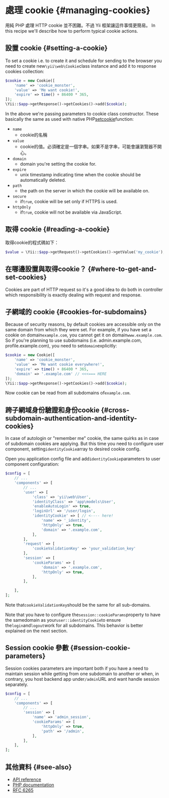 # 處理 cookie {#managing-cookies}

用純 PHP 處理 HTTP cookie 並不困難。不過 Yii 框架讓這件事情更簡易。 In this recipe we'll describe how to perform typical cookie actions.

## 設置 cookie {#setting-a-cookie}

To set a cookie i.e. to create it and schedule for sending to the browser you need to create new`\yii\web\Cookie`class instance and add it to response cookies collection:

```php
$cookie = new Cookie([
    'name' => 'cookie_monster',
    'value' => 'Me want cookie!',
    'expire' => time() + 86400 * 365,
]);
\Yii::$app->getResponse()->getCookies()->add($cookie);
```

In the above we're passing parameters to cookie class constructor. These basically the same as used with native PHP[setcookie](http://php.net/manual/en/function.setcookie.php)function:

* `name`
  * cookie的名稱
* `value`
  * cookie的值。必須確定是一個字串。如果不是字串，可能會讓瀏覽器不開心。
* `domain`
  * domain you're setting the cookie for.
* `expire`
  * unix timestamp indicating time when the cookie should be automatically deleted.
* `path`
  * the path on the server in which the cookie will be available on.
* `secure`
  * if`true`, cookie will be set only if HTTPS is used.
* `httpOnly`
  * if`true`, cookie will not be available via JavaScript.

## 取得 cookie {#reading-a-cookie}

取得cookie的程式碼如下：

```php
$value = \Yii::$app->getRequest()->getCookies()->getValue('my_cookie');
```

## 在哪邊設置與取得cookie？ {#where-to-get-and-set-cookies}

Cookies are part of HTTP request so it's a good idea to do both in controller which responsibility is exactly dealing with request and response.

## 子網域的 cookie {#cookies-for-subdomains}

Because of security reasons, by default cookies are accessible only on the same domain from which they were set. For example, if you have set a cookie on domain`example.com`, you cannot get it on domain`www.example.com`. So if you're planning to use subdomains \(i.e. admin.example.com, profile.example.com\), you need to set`domain`explicitly:

```php
$cookie = new Cookie([
    'name' => 'cookie_monster',
    'value' => 'Me want cookie everywhere!',
    'expire' => time() + 86400 * 365,
    'domain' => '.example.com' // <<<=== HERE
]);
\Yii::$app->getResponse()->getCookies()->add($cookie);
```

Now cookie can be read from all subdomains of`example.com`.

## 跨子網域身份驗證和身份cookie {#cross-subdomain-authentication-and-identity-cookies}

In case of autologin or "remember me" cookie, the same quirks as in case of subdomain cookies are applying. But this time you need to configure user component, setting`identityCookie`array to desired cookie config.

Open you application config file and add`identityCookie`parameters to user component configuration:

```php
$config = [
    // ...
    'components' => [
        // ...
        'user' => [
            'class' => 'yii\web\User',
            'identityClass' => 'app\models\User',
            'enableAutoLogin' => true,
            'loginUrl' => '/user/login',
            'identityCookie' => [ // <---- here!
                'name' => '_identity',
                'httpOnly' => true,
                'domain' => '.example.com',
            ],
        ],
        'request' => [
            'cookieValidationKey' => 'your_validation_key'
        ],
        'session' => [
            'cookieParams' => [
                'domain' => '.example.com',
                'httpOnly' => true,
            ],
        ],

    ],
];
```

Note that`cookieValidationKey`should be the same for all sub-domains.

Note that you have to configure the`session::cookieParams`property to have the samedomain as your`user::identityCookie`to ensure the`login`and`logout`work for all subdomains. This behavior is better explained on the next section.

## Session cookie 參數 {#session-cookie-parameters}

Session cookies parameters are important both if you have a need to maintain session while getting from one subdomain to another or when, in contrary, you host backend app under`/admin`URL and want handle session separately.

```php
$config = [
    // ...
    'components' => [
        // ...
        'session' => [
            'name' => 'admin_session',
            'cookieParams' => [
                'httpOnly' => true,
                'path' => '/admin',
            ],
        ],
    ],
];
```

## 其他資料 {#see-also}

* [API reference](http://stuff.cebe.cc/yii2docs/yii-web-cookie.html)
* [PHP documentation](http://php.net/manual/en/function.setcookie.php)
* [RFC 6265](http://www.faqs.org/rfcs/rfc6265.html)



